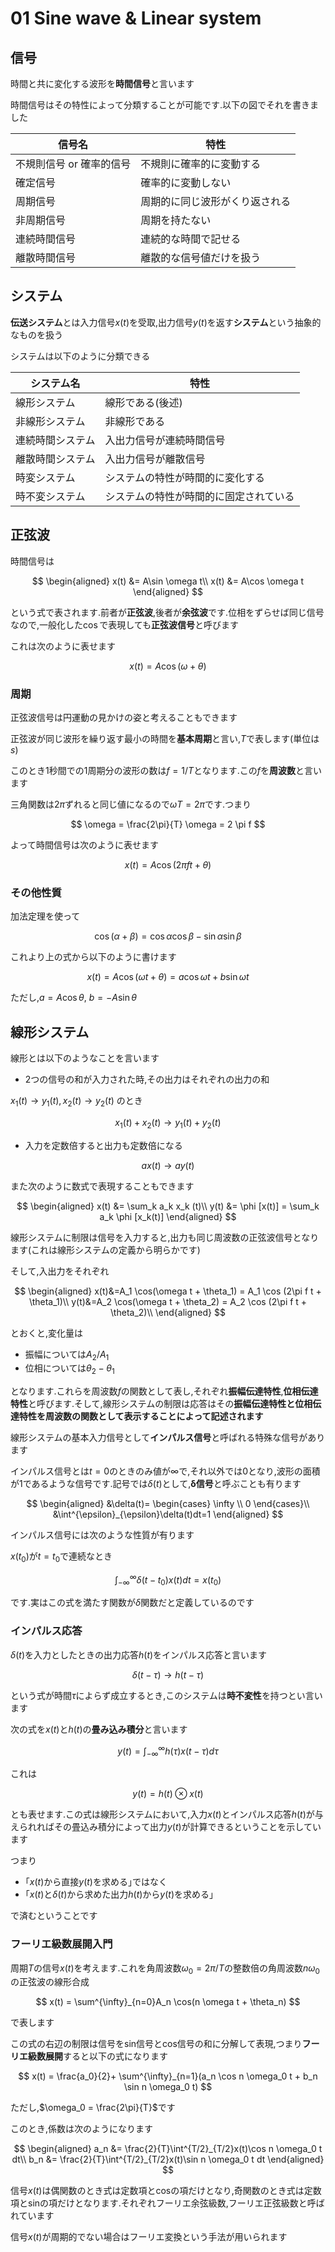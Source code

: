 # 01 Sine wave & Linear system

## 信号

時間と共に変化する波形を**時間信号**と言います

時間信号はその特性によって分類することが可能です.以下の図でそれを書きました

|信号名|特性|
|-|-|
|不規則信号 or 確率的信号|不規則に確率的に変動する|
|確定信号|確率的に変動しない|
|周期信号|周期的に同じ波形がくり返される|
|非周期信号|周期を持たない|
|連続時間信号|連続的な時間で記せる|
|離散時間信号|離散的な信号値だけを扱う|

## システム

**伝送システム**とは入力信号$x(t)$を受取,出力信号$y(t)$を返す**システム**という抽象的なものを扱う

システムは以下のように分類できる

|システム名|特性|
|-|-|
|線形システム|線形である(後述)|
|非線形システム|非線形である|
|連続時間システム|入出力信号が連続時間信号|
|離散時間システム|入出力信号が離散信号|
|時変システム|システムの特性が時間的に変化する|
|時不変システム|システムの特性が時間的に固定されている|

## 正弦波

時間信号は

$$
\begin{aligned}
x(t) &= A\sin \omega t\\
x(t) &= A\cos \omega t
\end{aligned}
$$

という式で表されます.前者が**正弦波**,後者が**余弦波**です.位相をずらせば同じ信号なので,一般化した$\cos$で表現しても**正弦波信号**と呼びます

これは次のように表せます

$$
x(t) = A \cos (\omega + \theta)
$$

### 周期

正弦波信号は円運動の見かけの姿と考えることもできます

正弦波が同じ波形を繰り返す最小の時間を**基本周期**と言い,$T$で表します(単位は$s$)

このとき1秒間での1周期分の波形の数は$f=1/T$となります.この$f$を**周波数**と言います

三角関数は$2\pi$ずれると同じ値になるので$\omega T = 2 \pi$です.つまり

$$
\omega = \frac{2\pi}{T}
\omega = 2 \pi f
$$

よって時間信号は次のように表せます

$$
x(t) = A \cos (2\pi f t + \theta)
$$

### その他性質

加法定理を使って

 $$
 \cos (\alpha + \beta) = \cos \alpha \cos \beta - \sin \alpha \sin \beta
 $$

これより上の式から以下のように書けます

$$
x(t)=A\cos(\omega t + \theta)=a \cos \omega t + b \sin \omega t
$$

ただし,$a=A \cos \theta$, $b=-A \sin \theta$

## 線形システム

線形とは以下のようなことを言います

- 2つの信号の和が入力された時,その出力はそれぞれの出力の和

$x_1(t) \to y_1(t), x_2(t) \to y_2(t)$ のとき

$$
x_1(t) + x_2(t) \to y_1(t) + y_2(t)
$$

- 入力を定数倍すると出力も定数倍になる

$$
ax(t) \to ay(t)
$$

また次のように数式で表現することもできます

$$
\begin{aligned}
x(t) &= \sum_k a_k x_k (t)\\
y(t) &= \phi [x(t)] = \sum_k a_k \phi [x_k(t)]
\end{aligned}
$$

線形システムに制限は信号を入力すると,出力も同じ周波数の正弦波信号となります(これは線形システムの定義から明らかです)

そして,入出力をそれぞれ

$$
\begin{aligned}
x(t)&=A_1 \cos(\omega t + \theta_1) = A_1 \cos (2\pi f t + \theta_1)\\
y(t)&=A_2 \cos(\omega t + \theta_2) = A_2 \cos (2\pi f t + \theta_2)\\
\end{aligned}
$$

とおくと,変化量は

- 振幅については$A_2/A_1$
- 位相については$\theta_2-\theta_1$

となります.これらを周波数$f$の関数として表し,それぞれ**振幅伝達特性**,**位相伝達特性**と呼びます.そして,線形システムの制限は応答はその**振幅伝達特性と位相伝達特性を周波数の関数として表示することによって記述されます**

線形システムの基本入力信号として**インパルス信号**と呼ばれる特殊な信号があります

インパルス信号とは$t=0$のときのみ値が$\infty$で,それ以外では$0$となり,波形の面積が$1$であるような信号です.記号では$\delta(t)$として,**δ信号**と呼ぶことも有ります

$$
\begin{aligned}
&\delta(t)= \begin{cases}
            \infty \\
            0
            \end{cases}\\
&\int^{\epsilon}_{\epsilon}\delta(t)dt=1
\end{aligned}
$$

インパルス信号には次のような性質が有ります

$x(t_0)$が$t=t_0$で連続なとき

$$
\int^{\infty}_{-\infty}\delta(t-t_0)x(t)dt=x(t_0)
$$

です.実はこの式を満たす関数が$\delta$関数だと定義しているのです

### インパルス応答

$\delta(t)$を入力としたときの出力応答$h(t)$をインパルス応答と言います

$$
\delta(t - \tau) \to h(t - \tau)
$$

という式が時間$\tau$によらず成立するとき,このシステムは**時不変性**を持つとい言います

次の式を$x(t)$と$h(t)$の**畳み込み積分**と言います

$$
y(t) = \int^{\infty}_{-\infty}h(\tau)x(t - \tau)d\tau
$$

これは

$$
y(t) = h(t) \otimes x(t)
$$

とも表せます.この式は線形システムにおいて,入力$x(t)$とインパルス応答$h(t)$が与えられればその畳込み積分によって出力$y(t)$が計算できるということを示しています

つまり

- ｢$x(t)$から直接$y(t)$を求める｣ではなく
- ｢$x(t)$と$\delta(t)$から求めた出力$h(t)$から$y(t)$を求める｣

で済むということです

### フーリエ級数展開入門

周期$T$の信号$x(t)$を考えます.これを角周波数$\omega_0 = 2\pi / T$の整数倍の角周波数$n \omega_0$の正弦波の線形合成

$$
x(t) = \sum^{\infty}_{n=0}A_n \cos(n \omega t + \theta_n)
$$

で表します

この式の右辺の制限は信号をsin信号とcos信号の和に分解して表現,つまり**フーリエ級数展開**すると以下の式になります

$$
x(t) = \frac{a_0}{2}+ \sum^{\infty}_{n=1}(a_n \cos n \omega_0 t + b_n \sin n \omega_0 t)
$$

ただし,$\omega_0 = \frac{2\pi}{T}$です

このとき,係数は次のようになります

$$
\begin{aligned}
a_n &= \frac{2}{T}\int^{T/2}_{T/2}x(t)\cos n \omega_0 t dt\\
b_n &= \frac{2}{T}\int^{T/2}_{T/2}x(t)\sin n \omega_0 t dt
\end{aligned}
$$

信号$x(t)$は偶関数のとき式は定数項とcosの項だけとなり,奇関数のとき式は定数項とsinの項だけとなります.それぞれフーリエ余弦級数,フーリエ正弦級数と呼ばれています

信号$x(t)$が周期的でない場合はフーリエ変換という手法が用いられます
